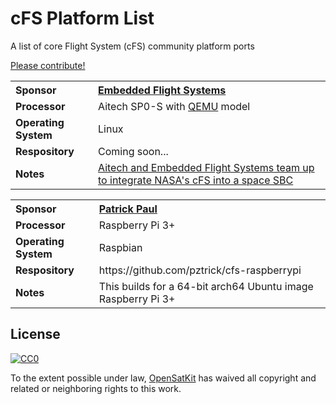 # cFS Platform List

A list of core Flight System (cFS) community platform ports

[Please contribute!](contributing.md)

<table>
  <tr>
    <th align="left">Sponsor</th>
    <th align="left"><a href="https://www.efsi.com/">Embedded Flight Systems</a></th>
  </tr>
  <tr>
    <td><b>Processor</b></td>
    <td>Aitech SP0-S with <a href="https://www.qemu.org/">QEMU</a> model</td>
  </tr>
  <tr>
    <td><b>Operating System</b></td>
    <td>Linux</td>
  </tr>
  <tr>
    <td><b>Respository</b></td>
    <td>Coming soon...</td>
  </tr>
  <tr>
    <td><b>Notes</b></td>
    <td><a href="https://www.intelligent-aerospace.com/satcom/article/16543467/aitech-and-embedded-flight-systems-team-up-to-integrate-nasas-cfs-into-a-space-sbc">Aitech and Embedded Flight Systems team up to integrate NASA's cFS into a space SBC</a></td>
  </tr>
</table>

<table>
  <tr>
    <th align="left">Sponsor</th>
    <th align="left"><a href="https://github.com/pztrick">Patrick Paul</a></th>
  </tr>
  <tr>
    <td><b>Processor</b></td>
    <td>Raspberry Pi 3+</td>
  </tr>
  <tr>
    <td><b>Operating System</b></td>
    <td>Raspbian</td>
  </tr>
  <tr>
    <td><b>Respository</b></td>
    <td>https://github.com/pztrick/cfs-raspberrypi</td>
  </tr>
  <tr>
    <td><b>Notes</b></td>
    <td>This builds for a 64-bit arch64 Ubuntu image Raspberry Pi 3+</td>
  </tr>
</table>

## License

[![CC0](http://mirrors.creativecommons.org/presskit/buttons/88x31/svg/cc-zero.svg)](https://creativecommons.org/publicdomain/zero/1.0/)

To the extent possible under law, [OpenSatKit](https://github.com/OpenSatKit/) has waived all copyright and related or neighboring rights to this work.
